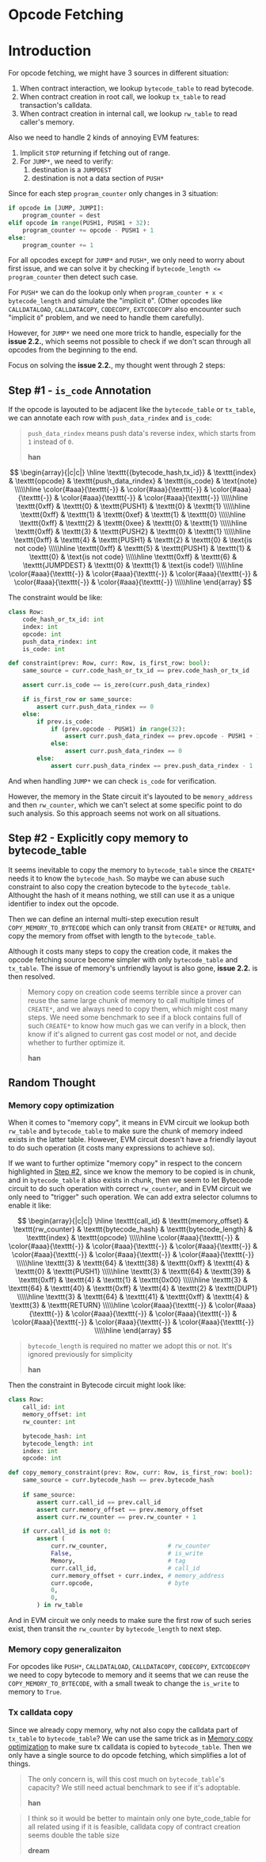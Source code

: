 # Opcode Fetching

<!-- toc -->

# Introduction

For opcode fetching, we might have 3 sources in different situation:

1. When contract interaction, we lookup `bytecode_table` to read bytecode.
2. When contract creation in root call, we lookup `tx_table` to read transaction's calldata.
3. When contract creation in internal call, we lookup `rw_table` to read caller's memory.

Also we need to handle 2 kinds of annoying EVM features:

1. Implicit `STOP` returning if fetching out of range.
2. For `JUMP*`, we need to verify:
    1. destination is a `JUMPDEST`
    2. destination is not a data section of `PUSH*`

Since for each step `program_counter` only changes in 3 situation:

```python
if opcode in [JUMP, JUMPI]:
    program_counter = dest
elif opcode in range(PUSH1, PUSH1 + 32):
    program_counter += opcode - PUSH1 + 1
else:
    program_counter += 1
```

For all opcodes except for `JUMP*` and `PUSH*`, we only need to worry about first issue, and we can solve it by checking if `bytecode_length <= program_counter` then detect such case.

For `PUSH*` we can do the lookup only when `program_counter + x < bytecode_length` and simulate the "implicit `0`". (Other opcodes like `CALLDATALOAD`, `CALLDATACOPY`, `CODECOPY`, `EXTCODECOPY` also encounter such "implicit `0`" problem, and we need to handle them carefully).

However, for `JUMP*` we need one more trick to handle, especially for the **issue 2.2.**, which seems not possible to check if we don't scan through all opcodes from the beginning to the end.

Focus on solving the **issue 2.2.**, my thought went through 2 steps:

## Step #1 - `is_code` Annotation

If the opcode is layouted to be adjacent like the `bytecode_table` or `tx_table`, we can annotate each row with `push_data_rindex` and `is_code`:

> `push_data_rindex` means push data's reverse index, which starts from `1` instead of `0`.
>
> **han**

$$
\begin{array}{|c|c|}
\hline
\texttt{{bytecode_hash,tx_id}} & \texttt{index} & \texttt{opcode} & \texttt{push_data_rindex} & \texttt{is_code} & \text{note} \\\\\hline
\color{#aaa}{\texttt{-}} & \color{#aaa}{\texttt{-}} & \color{#aaa}{\texttt{-}} & \color{#aaa}{\texttt{-}} & \color{#aaa}{\texttt{-}} \\\\\hline
\texttt{0xff} & \texttt{0} & \texttt{PUSH1} & \texttt{0} & \texttt{1} \\\\\hline
\texttt{0xff} & \texttt{1} & \texttt{0xef} & \texttt{1} & \texttt{0} \\\\\hline
\texttt{0xff} & \texttt{2} & \texttt{0xee} & \texttt{0} & \texttt{1} \\\\\hline
\texttt{0xff} & \texttt{3} & \texttt{PUSH2} & \texttt{0} & \texttt{1} \\\\\hline
\texttt{0xff} & \texttt{4} & \texttt{PUSH1} & \texttt{2} & \texttt{0} & \text{is not code} \\\\\hline
\texttt{0xff} & \texttt{5} & \texttt{PUSH1} & \texttt{1} & \texttt{0} & \text{is not code} \\\\\hline
\texttt{0xff} & \texttt{6} & \texttt{JUMPDEST} & \texttt{0} & \texttt{1} & \text{is code!} \\\\\hline
\color{#aaa}{\texttt{-}} & \color{#aaa}{\texttt{-}} & \color{#aaa}{\texttt{-}} & \color{#aaa}{\texttt{-}} & \color{#aaa}{\texttt{-}} \\\\\hline
\end{array}
$$

The constraint would be like:

```python
class Row:
    code_hash_or_tx_id: int
    index: int
    opcode: int
    push_data_rindex: int
    is_code: int

def constraint(prev: Row, curr: Row, is_first_row: bool):
    same_source = curr.code_hash_or_tx_id == prev.code_hash_or_tx_id

    assert curr.is_code == is_zero(curr.push_data_rindex)

    if is_first_row or same_source:
        assert curr.push_data_rindex == 0
    else:
        if prev.is_code:
            if (prev.opcode - PUSH1) in range(32):
                assert curr.push_data_rindex == prev.opcode - PUSH1 + 1
            else:
                assert curr.push_data_rindex == 0
        else:
            assert curr.push_data_rindex == prev.push_data_rindex - 1
```

And when handling `JUMP*` we can check `is_code` for verification.

However, the memory in the State circuit it's layouted to be `memory_address` and then `rw_counter`, which we can't select at some specific point to do such analysis. So this approach seems not work on all situations.

## Step #2 - Explicitly copy memory to bytecode_table

It seems inevitable to copy the memory to `bytecode_table` since the `CREATE*` needs it to know the `bytecode_hash`. So maybe we can abuse such constraint to also copy the creation bytecode to the `bytecode_table`. Althought the hash of it means nothing, we still can use it as a unique identifier to index out the opcode.

Then we can define an internal multi-step execution result `COPY_MEMORY_TO_BYTECODE` which can only transit from `CREATE*` or `RETURN`, and copy the memory from offset with length to the `bytecode_table`.

Although it costs many steps to copy the creation code, it makes the opcode fetching source become simpler with only `bytecode_table` and `tx_table`. The issue of memory's unfriendly layout is also gone, **issue 2.2.** is then resolved.

> Memory copy on creation code seems terrible since a prover can reuse the same large chunk of memory to call multiple times of `CREATE*`, and we always need to copy them, which might cost many steps.
> We need some benchmark to see if a block contains full of such `CREATE*` to know how much gas we can verify in a block, then know if it's aligned to current gas cost model or not, and decide whether to further optimize it.
>
> **han**

## Random Thought

### Memory copy optimization

When it comes to "memory copy", it means in EVM circuit we lookup both `rw_table` and `bytecode_table` to make sure the chunk of memory indeed exists in the latter table. However, EVM circuit doesn't have a friendly layout to do such operation (it costs many expressions to achieve so).

If we want to further optimize "memory copy" in respect to the concern highlighted in [Step #2](#step-2---explicitly-copy-memory-to-bytecode_table), since we know the memory to be copied is in chunk, and in `bytecode_table` it also exists in chunk, then we seem to let Bytecode circuit to do such operation with correct `rw_counter`, and in EVM circuit we only need to "trigger" such operation. We can add extra selector columns to enable it like:

$$
\begin{array}{|c|c|}
\hline
\texttt{call_id} & \texttt{memory_offset} & \texttt{rw_counter} & \texttt{bytecode_hash} & \texttt{bytecode_length} & \texttt{index} & \texttt{opcode} \\\\\hline
\color{#aaa}{\texttt{-}} & \color{#aaa}{\texttt{-}} & \color{#aaa}{\texttt{-}} & \color{#aaa}{\texttt{-}} & \color{#aaa}{\texttt{-}} & \color{#aaa}{\texttt{-}} & \color{#aaa}{\texttt{-}} \\\\\hline
\texttt{3} & \texttt{64} & \texttt{38} & \texttt{0xff} & \texttt{4} & \texttt{0} & \texttt{PUSH1} \\\\\hline
\texttt{3} & \texttt{64} & \texttt{39} & \texttt{0xff} & \texttt{4} & \texttt{1} & \texttt{0x00} \\\\\hline
\texttt{3} & \texttt{64} & \texttt{40} & \texttt{0xff} & \texttt{4} & \texttt{2} & \texttt{DUP1} \\\\\hline
\texttt{3} & \texttt{64} & \texttt{41} & \texttt{0xff} & \texttt{4} & \texttt{3} & \texttt{RETURN} \\\\\hline
\color{#aaa}{\texttt{-}} & \color{#aaa}{\texttt{-}} & \color{#aaa}{\texttt{-}} & \color{#aaa}{\texttt{-}} & \color{#aaa}{\texttt{-}} & \color{#aaa}{\texttt{-}} & \color{#aaa}{\texttt{-}} \\\\\hline
\end{array}
$$

> `bytecode_length` is required no matter we adopt this or not. It's ignored previously for simplicity
>
> **han**

Then the constraint in Bytecode circuit might look like:

```python
class Row:
    call_id: int
    memory_offset: int
    rw_counter: int

    bytecode_hash: int
    bytecode_length: int
    index: int
    opcode: int

def copy_memory_constraint(prev: Row, curr: Row, is_first_row: bool):
    same_source = curr.bytecode_hash == prev.bytecode_hash
    
    if same_source:
        assert curr.call_id == prev.call_id
        assert curr.memory_offset == prev.memory_offset
        assert curr.rw_counter == prev.rw_counter + 1

    if curr.call_id is not 0:
        assert (
            curr.rw_counter,                 # rw_counter
            False,                           # is_write
            Memory,                          # tag
            curr.call_id,                    # call_id
            curr.memory_offset + curr.index, # memory_address
            curr.opcode,                     # byte
            0,
            0,
        ) in rw_table
```

And in EVM circuit we only needs to make sure the first row of such series exist, then transit the `rw_counter` by `bytecode_length` to next step.

### Memory copy generalizaiton

For opcodes like `PUSH*`, `CALLDATALOAD`, `CALLDATACOPY`, `CODECOPY`, `EXTCODECOPY` we need to copy bytecode to memory and it seems that we can reuse the `COPY_MEMORY_TO_BYTECODE`, with a small tweak to change the `is_write` to memory to `True`.

### Tx calldata copy

Since we already copy memory, why not also copy the calldata part of `tx_table` to `bytecode_table`? We can use the same trick as in [Memory copy optimization](#Memory-copy-optimization) to make sure tx calldata is copied to `bytecode_table`. Then we only have a single source to do opcode fetching, which simplifies a lot of things.

> The only concern is, will this cost much on `bytecode_table`'s capacity? We still need actual benchmark to see if it's adoptable.
>
> **han**

> I think so it would be better to maintain only one byte_code_table for all related using if it is feasible, calldata copy of contract creation seems double the table size  
>
> **dream**

